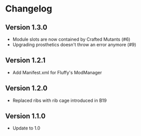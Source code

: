 # Changelog

## Version 1.3.0

- Module slots are now contained by Crafted Mutants (#6)
- Upgrading prosthetics doesn't throw an error anymore (#9)

## Version 1.2.1

- Add Manifest.xml for Fluffy's ModManager

## Version 1.2.0

- Replaced ribs with rib cage introduced in B19

## Version 1.1.0

- Update to 1.0
